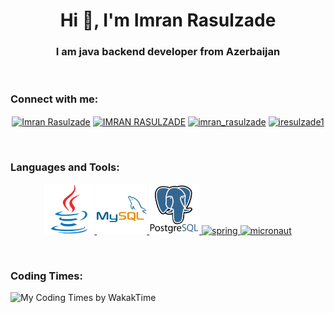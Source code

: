 
<h1 align="center">Hi 👋, I'm Imran Rasulzade</h1>
<h3 align="center">I am java backend developer from Azerbaijan</h3>
<br>
<h3 align="left">Connect with me:</h3>
<p align="center">
<a href="https://www.linkedin.com/in/imran-rasulzade/" target="blank"><img align="center" src="https://raw.githubusercontent.com/rahuldkjain/github-profile-readme-generator/master/src/images/icons/Social/linked-in-alt.svg" alt="Imran Rasulzade" height="30" width="40" /></a>
<a href="https://www.facebook.com/imran.resulzade.9/" &viewas=&show_switched_toast=false&show_switched_tooltip=false&is_tour_dismissed=false&is_tour_completed=false&show_podcast_settings=false&show_community_review_changes=false&should_open_composer=false&badge_type=NEW_MEMBER&show_community_rollback_toast=false&show_community_rollback=false&show_follower_visibility_disclosure=false&bypass_exit_warning=true" target="blank"><img align="center" src="https://raw.githubusercontent.com/rahuldkjain/github-profile-readme-generator/master/src/images/icons/Social/facebook.svg" alt="IMRAN RASULZADE" height="60" width="80" /></a>
<a href="https://www.instagram.com/imran_rasulzade/" target="blank"><img align="center" src="https://raw.githubusercontent.com/rahuldkjain/github-profile-readme-generator/master/src/images/icons/Social/instagram.svg" alt="imran_rasulzade" height="60" width="80" /></a>
<a href="https://www.hackerrank.com/iresulzade1" target="blank"><img align="center" src="https://raw.githubusercontent.com/rahuldkjain/github-profile-readme-generator/master/src/images/icons/Social/hackerrank.svg" alt="iresulzade1" height="60" width="80" /></a>
</p>
<br>
<h3 align="left">Languages and Tools:</h3>
<p align="center"> <a href="https://www.java.com/en/" target="_blank" rel="noreferrer"> <img src="https://raw.githubusercontent.com/devicons/devicon/master/icons/java/java-original.svg" alt="java" width="80" height="80"/> </a> <a href="https://www.mysql.com/" target="_blank" rel="noreferrer"> <img src="https://raw.githubusercontent.com/devicons/devicon/master/icons/mysql/mysql-original-wordmark.svg" alt="mysql" width="80" height="80"/> </a> <a href="https://www.postgresql.org" target="_blank" rel="noreferrer"> <img src="https://raw.githubusercontent.com/devicons/devicon/master/icons/postgresql/postgresql-original-wordmark.svg" alt="postgresql" width="80" height="80"/> </a> <a href="https://spring.io/" target="_blank" rel="noreferrer"> <img src="https://www.vectorlogo.zone/logos/springio/springio-icon.svg" alt="spring" width="80" height="80"/> </a><a href="https://micronaut.io/" target="_blank" rel="noreferrer"> <img src="https://objectcomputing.com/files/2616/2275/4406/micronaut_stacked_black.svg" alt="micronaut" width="80" height="80"/> </a> </p>
<br>
<h3 align="left">Coding Times:</h3>


![My Coding Times by WakakTime](https://github-readme-stats.vercel.app/api/wakatime?username=imranrasulzade)
